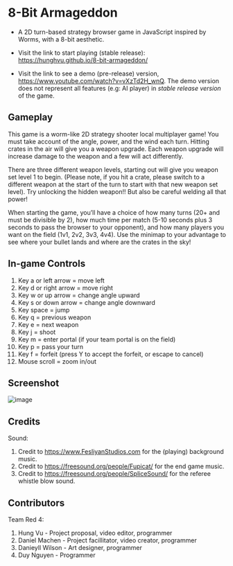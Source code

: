 # 8-Bit Armageddon

- A 2D turn-based strategy browser game in JavaScript inspired by Worms, with a 8-bit aesthetic.

- Visit the link to start playing  (stable release): <https://hunghvu.github.io/8-bit-armageddon/>

- Visit the link to see a demo (pre-release) version, <https://www.youtube.com/watch?v=vXzTd2H_wnQ>. The demo version does not represent all features (e.g: AI player) in *stable release version* of the game.

## Gameplay

This game is a worm-like 2D strategy shooter local multiplayer game! You must take account of the angle, power, and the wind each turn. Hitting crates in the air will give you a weapon upgrade. Each weapon upgrade will increase damage to the weapon and a few will act differently.

There are three different weapon levels, starting out will give you weapon set level 1 to begin. (Please note, if you hit a crate, please switch to a different weapon at the start of the turn to start with that new weapon set level). Try unlocking the hidden weapon!! But also be careful welding all that power!

When starting the game, you’ll have a choice of how many turns (20+ and must be divisible by 2), how much time per match (5-10 seconds plus 3 seconds to pass the browser to your opponent), and how many players you want on the field (1v1, 2v2, 3v3, 4v4). Use the minimap to your advantage to see where your bullet lands and where are the crates in the sky!

## In-game Controls

1. Key a or left arrow = move left
2. Key d or right arrow = move right
3. Key w or up arrow = change angle upward
4. Key s or down arrow = change angle downward
5. Key space = jump
6. Key q = previous weapon
7. Key e = next weapon
8. Key j = shoot
9. Key m = enter portal (if your team portal is on the field)
10. Key p = pass your turn
11. Key f = forfeit (press Y to accept the forfeit, or escape to cancel)
12. Mouse scroll = zoom in/out

## Screenshot

![image](https://user-images.githubusercontent.com/62678592/111222521-2dcf8f80-8599-11eb-8202-c3dc92cb632e.png)


## Credits

Sound:

1. Credit to <https://www.FesliyanStudios.com> for the (playing) background music.
2. Credit to <https://freesound.org/people/Fupicat/> for the end game music.
3. Credit to <https://freesound.org/people/SpliceSound/> for the referee whistle blow sound.

## Contributors

Team Red 4:

1. Hung Vu - Project proposal, video editor, programmer
2. Daniel Machen - Project facillitator, video creator, programmer
3. Danieyll Wilson - Art designer, programmer
4. Duy Nguyen - Programmer
